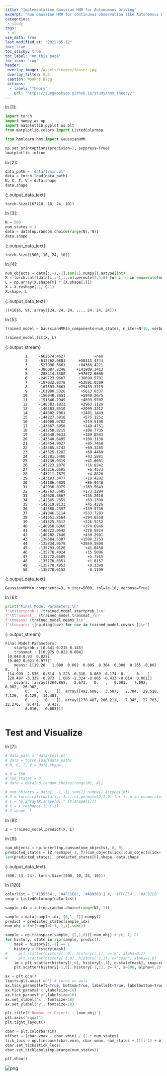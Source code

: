 ```yaml
---
title: "Implementation Gaussian HMM for Autonomous Driving"
excerpt: "Run Gaussian HMM for continuous observation like Autonomous Driving"
categories:
 - study
tags:
 - ml
use_math: true
last_modified_at: "2022-05-12"
toc: true
toc_sticky: true
toc_label: "On this page"
toc_icon: "cog"
header:
 overlay_image: /assets/images/teaser.jpg
 overlay_filter: 0.5
 caption: Wook's Blog
 actions:
  - label: "Theory"
    url: "https://sungwookyoo.github.io/study/hmm_theory/"
---
```


<div class="prompt input_prompt">
In&nbsp;[1]:
</div>

<div class="input_area" markdown="1">

```python
import torch
import numpy as np
import matplotlib.pyplot as plt
from matplotlib.colors import ListedColormap

from hmmlearn.hmm import GaussianHMM

np.set_printoptions(precision=3, suppress=True)
%matplotlib inline
```

</div>

<div class="prompt input_prompt">
In&nbsp;[2]:
</div>

<div class="input_area" markdown="1">

```python
data_path = 'data/train.pt'
data = torch.load(data_path)
N, C, T, V = data.shape
data.shape
```

</div>




{:.output_data_text}

```
torch.Size([67718, 10, 24, 10])
```



<div class="prompt input_prompt">
In&nbsp;[3]:
</div>

<div class="input_area" markdown="1">

```python
N = 500
num_states = 3
data = data[np.random.choice(range(N), N)]
data.shape
```

</div>




{:.output_data_text}

```
torch.Size([500, 10, 24, 10])
```



<div class="prompt input_prompt">
In&nbsp;[4]:
</div>

<div class="input_area" markdown="1">

```python
num_objects = data[:,-1,-1].sum(1).numpy().astype(int)
X = torch.cat([data[i,:-1,:,:n].permute(2,1,0) for i, n in enumerate(num_objects)]).numpy() # N, T, C
L = np.array(X.shape[0] * [X.shape[1]])
X = X.reshape(-1, C-1)
X.shape, L
```

</div>




{:.output_data_text}

```
((41616, 9), array([24, 24, 24, ..., 24, 24, 24]))
```



<div class="prompt input_prompt">
In&nbsp;[5]:
</div>

<div class="input_area" markdown="1">

```python
trained_model = GaussianHMM(n_components=num_states, n_iter=N*10, verbose=True, tol=1e-10)

trained_model.fit(X, L)
```

</div>

{:.output_stream}

```
         1     -662674.4627             +nan
         2     -612362.9883      +50311.4744
         3     -527996.5661      +84366.4221
         4     -386087.2248     +141909.3413
         5     -288414.5388      +97672.6860
         6     -249723.9687      +38690.5701
         7     -197032.9378      +52691.0309
         8     -167593.5663      +29439.3715
         9     -161980.5326       +5613.0337
        10     -156040.2651       +5940.2675
        11     -151346.2949       +4693.9702
        12     -148383.1823       +2963.1126
        13     -146283.8510       +2099.3312
        14     -144802.7061       +1481.1449
        15     -144227.5810        +575.1252
        16     -144008.0702        +219.5108
        17     -143867.5950        +140.4751
        18     -143758.8215        +108.7735
        19     -143648.9633        +109.8583
        20     -143540.6495        +108.3138
        21     -143454.9027         +85.7468
        22     -143385.5742         +69.3285
        23     -143325.1282         +60.4460
        24     -143281.5400         +43.5881
        25     -143239.9319         +41.6081
        26     -143223.1078         +16.8242
        27     -143216.6505          +6.4573
        28     -143211.7679          +4.8826
        29     -143193.3477         +18.4202
        30     -143106.4029         +86.9448
        31     -142936.8979        +169.5049
        32     -142763.5685        +173.3294
        33     -142628.3667        +135.2018
        34     -142565.2359         +63.1308
        35     -142519.8133         +45.4226
        36     -142380.2397        +139.5736
        37     -141846.5114        +533.7283
        38     -141551.8564        +294.6550
        39     -141325.3312        +226.5252
        40     -140950.6366        +374.6946
        41     -140722.0542        +228.5824
        42     -140282.7640        +439.2901
        43     -138684.5387       +1598.2253
        44     -135834.9579       +2849.5808
        45     -135793.9120         +41.0458
        46     -135778.4024         +15.5096
        47     -135772.6509          +5.7515
        48     -135770.8351          +1.8157
        49     -135770.4953          +0.3398
        50     -135770.6152          -0.1199

```




{:.output_data_text}

```
GaussianHMM(n_components=3, n_iter=5000, tol=1e-10, verbose=True)
```



<div class="prompt input_prompt">
In&nbsp;[6]:
</div>

<div class="input_area" markdown="1">

```python
print("Final Model Parameters:\n"
f'\tstartprob : {trained_model.startprob_}\n'
f'\ttransmat_: {trained_model.transmat_}\n' 
f'\tmeans: {trained_model.means_}\n' 
f'\tcovars: {[np.diag(cov) for cov in trained_model.covars_]}\n')
```

</div>

{:.output_stream}

```
Final Model Parameters:
	startprob : [0.641 0.215 0.145]
	transmat_: [[0.975 0.022 0.004]
 [0.048 0.93  0.022]
 [0.002 0.021 0.977]]
	means: [[19.28   1.088  0.002  0.005  0.304  0.008  0.265 -0.002  0.   ]
 [14.999  2.536  0.814  3.223 -0.316  0.069 -0.174  0.     0.   ]
 [20.497 -5.339 -0.973  1.666 -2.324 -0.065 -0.433 -0.014  0.001]]
	covars: [array([204.865,   2.673,   0.   ,   0.001,   7.092,   0.002,  26.902,
         0.   ,   0.   ]), array([492.609,   3.587,   2.784,  29.518,   7.126,   0.129,  14.481,
         0.   ,   0.   ]), array([278.487, 206.211,   7.345,  27.703,  22.276,   9.471,   9.437,
         0.016,   0.003])]


```

# Test and Visualize

<div class="prompt input_prompt">
In&nbsp;[7]:
</div>

<div class="input_area" markdown="1">

```python
# data_path = 'data/test.pt'
# data = torch.load(data_path)
# N, C, T, V = data.shape

# N = 500
# num_states = 3
# data = data[np.random.choice(range(N), N)]

# num_objects = data[:,-1,-1].sum(1).numpy().astype(int)
# X = torch.cat([data[i,:-1,:,:n].permute(2,1,0) for i, n in enumerate(num_objects)]).numpy() # N, T, C
# L = np.array(X.shape[0] * [X.shape[1]])
# X = X.reshape(-1, C-1)
# X.shape, L
```

</div>

<div class="prompt input_prompt">
In&nbsp;[8]:
</div>

<div class="input_area" markdown="1">

```python
Z = trained_model.predict(X, L)
```

</div>

<div class="prompt input_prompt">
In&nbsp;[9]:
</div>

<div class="input_area" markdown="1">

```python
cum_objects = np.insert(np.cumsum(num_objects), 0, 0)
predicted_states = [Z.reshape(-1, T)[cum_objects[idx]:cum_objects[idx+1]] for idx in range(N)]
len(predicted_states), predicted_states[0].shape, data.shape
```

</div>




{:.output_data_text}

```
(500, (3, 24), torch.Size([500, 10, 24, 10]))
```



<div class="prompt input_prompt">
In&nbsp;[128]:
</div>

<div class="input_area" markdown="1">

```python
colorlist = ['#ED5564', '#4FC1E8', '#A0D568'] #, '#FFCE54', '#AC92EB'
cmap = ListedColormap(colorlist)

sample_idx = int(np.random.choice(range(N), 1))

sample = data[sample_idx, [0,1,-1]].numpy()
predict = predicted_states[sample_idx]
num_obj = int(sample[-1,-1,:].sum())

sample = np.transpose(sample, (2,1,0))[:num_obj] # (V, T, C)
for history, state in zip(sample, predict):
    mask = history[:,-1] == 1
    history = history[mask]                
#     plt.scatter(history[:,0], history[:,1], c='k', alpha=0.1)
#     plt.scatter(history[-1,0], history[-1,1], c='cyan', alpha=1.0)    
    im = plt.scatter(history[:,0], history[:,1], c=state[mask], cmap=cmap, alpha=0.5)   
    plt.scatter(history[-1,0], history[-1,1], c='k', s=100, alpha=0.2)        

ax = plt.gca()
limits=plt.axis('on') # turns on axis
ax.tick_params(left=True, bottom=True, labelleft=True, labelbottom=True)
ax.tick_params('x',labelsize=16)
ax.tick_params('y',labelsize=16)
ax.set_xlabel('x', fontsize=18)
ax.set_ylabel('y', fontsize=18)

plt.title(f'Number of Objects : {num_obj}')
plt.axis('equal')
plt.tight_layout()

cbar = plt.colorbar(im)
offset = (cbar.vmax - cbar.vmin) / (2 * num_states)
tick_locs = np.linspace(cbar.vmin, cbar.vmax, num_states + 1)[:-1] + offset
cbar.set_ticks(tick_locs)
cbar.set_ticklabels(np.arange(num_states))

plt.show()
```

</div>


![png](/assets/images/hmm/hmm_for_driving_files/hmm_for_driving_10_0.png)

